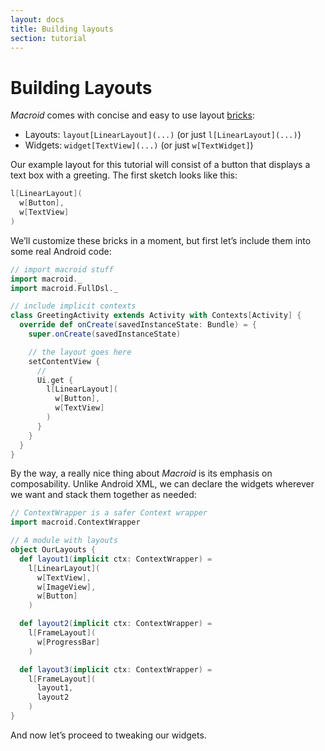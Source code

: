 ```yaml
---
layout: docs
title: Building layouts
section: tutorial
---
```


# Building Layouts

*Macroid* comes with concise and easy to use layout [bricks](../guide/Bricks.html):

* Layouts: `layout[LinearLayout](...)` (or just `l[LinearLayout](...)`)
* Widgets: `widget[TextView](...)` (or just `w[TextWidget]`)

Our example layout for this tutorial will consist of a button
that displays a text box with a greeting. The first sketch looks like this:

```scala
l[LinearLayout](
  w[Button],
  w[TextView]
)
```

We’ll customize these bricks in a moment, but first let’s include them into
some real Android code:

```scala
// import macroid stuff
import macroid._
import macroid.FullDsl._

// include implicit contexts
class GreetingActivity extends Activity with Contexts[Activity] {
  override def onCreate(savedInstanceState: Bundle) = {
    super.onCreate(savedInstanceState)

    // the layout goes here
    setContentView {
      // 
      Ui.get {
        l[LinearLayout](
          w[Button],
          w[TextView]
        )
      }
    }
  }
}
```

By the way, a really nice thing about *Macroid* is its emphasis on composability.
Unlike Android XML,
we can declare the widgets wherever we want and stack them together as needed:

```scala
// ContextWrapper is a safer Context wrapper
import macroid.ContextWrapper

// A module with layouts
object OurLayouts {
  def layout1(implicit ctx: ContextWrapper) =
    l[LinearLayout](
      w[TextView],
      w[ImageView],
      w[Button]
    )

  def layout2(implicit ctx: ContextWrapper) =
    l[FrameLayout](
      w[ProgressBar]
    )

  def layout3(implicit ctx: ContextWrapper) =
    l[FrameLayout](
      layout1,
      layout2
    )
}
```

And now let’s proceed to tweaking our widgets.
